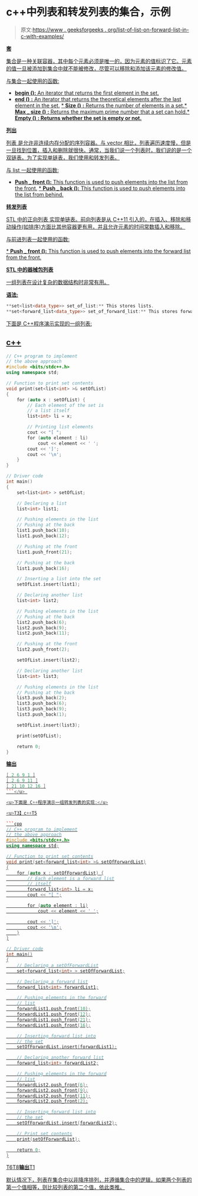 # c++中列表和转发列表的集合，示例

> 原文:[https://www . geeksforgeeks . org/list-of-list-on-forward-list-in-c-with-examples/](https://www.geeksforgeeks.org/set-of-list-and-forward-list-in-c-with-examples/)

**<u>套</u>**

[](https://www.geeksforgeeks.org/set-in-cpp-stl/)<u>集合是一种关联容器，其中每个元素必须是唯一的，因为元素的值标识了它。元素的值一旦被添加到集合中就不能被修改，尽管可以移除和添加该元素的修改值。</u>

<u>与集合一起使用的函数:</u>

*   <u>[**<u>begin ():</u>**](https://www.geeksforgeeks.org/setbegin-setend-c-stl/) An iterator that returns the first element in the set.</u>
*   <u>[**<u>end ()</u>**](https://www.geeksforgeeks.org/setbegin-setend-c-stl/) **:** An iterator that returns the theoretical elements after the last element in the set.</u>
<u>*   [**<u>Size ()</u>**](https://www.geeksforgeeks.org/setsize-c-stl/) **:** Returns the number of elements in a set.*   [**<u>Max _ size ()</u>**](https://www.geeksforgeeks.org/set-max_size-function-in-c-stl/) **:** Returns the maximum prime number that a set can hold.*   [**<u>Empty ()</u>**](https://www.geeksforgeeks.org/setempty-c-stl/) **: Returns whether the set is empty or not.**</u>

<u>**<u>列出</u>**</u>

<u>[<u>列表</u>](https://www.geeksforgeeks.org/list-cpp-stl/) 是允许非连续内存分配的序列容器。与 vector 相比，列表遍历速度慢，但是一旦找到位置，插入和删除就很快。通常，当我们说一个列表时，我们说的是一个双链表。为了实现单链表，我们使用和转发列表。</u>

<u>与 list 一起使用的函数:</u>

*   <u>**Push _ front ():** This function is used to push elements into the list from the front.</u>
<u>*   **Push _ back ():** This function is used to push elements into the list from behind.</u>

<u>**<u>转发列表</u>**</u>

<u>[<u>STL 中的正向列表</u>](https://www.geeksforgeeks.org/forward-list-c-set-1-introduction-important-functions/) 实现单链表。前向列表是从 C++11 引入的，在插入、移除和移动操作(如排序)方面比其他容器更有用，并且允许元素的时间常数插入和移除。</u>

<u>与前进列表一起使用的函数:</u>

<u>*   **Push _ front ():** This function is used to push elements into the forward list from the front.</u>

<u>**<u>STL 中的器械包列表</u>**</u>

<u>一组列表在设计复杂的数据结构时非常有用。</u>

<u>**语法:**</u>

```cpp
**set<list<data_type>> set_of_list:** This stores lists. 
**set<forward_list<data_type>> set_of_forward_list:** This stores forward lists.
```

<u>下面是 C++程序演示实现的一组列表:</u>

## <u>c++</u>

```cpp
// C++ program to implement
// the above approach
#include <bits/stdc++.h>
using namespace std;

// Function to print set contents
void print(set<list<int> >& setOfList)
{
    for (auto x : setOfList) {
        // Each element of the set is
        // a list itself
        list<int> li = x;

        // Printing list elements
        cout << "[ ";
        for (auto element : li)
            cout << element << ' ';
        cout << ']';
        cout << '\n';
    }
}

// Driver code
int main()
{
    set<list<int> > setOfList;

    // Declaring a list
    list<int> list1;

    // Pushing elements in the list
    // Pushing at the back
    list1.push_back(10);
    list1.push_back(12);

    // Pushing at the front
    list1.push_front(21);

    // Pushing at the back
    list1.push_back(16);

    // Inserting a list into the set
    setOfList.insert(list1);

    // Declaring another list
    list<int> list2;

    // Pushing elements in the list
    // Pushing at the back
    list2.push_back(6);
    list2.push_back(9);
    list2.push_back(11);

    // Pushing at the front
    list2.push_front(2);

    setOfList.insert(list2);

    // Declaring another list
    list<int> list3;

    // Pushing elements in the list
    // Pushing at the back
    list3.push_back(2);
    list3.push_back(6);
    list3.push_back(9);
    list3.push_back(1);

    setOfList.insert(list3);

    print(setOfList);

    return 0;
}
```

<u>**输出**

```cpp
[ 2 6 9 1 ]
[ 2 6 9 11 ]
[ 21 10 12 16 ]
```</u> 

<u>下面是 C++程序演示一组转发列表的实现:</u>

<u>T3】c++T5

```cpp
// C++ program to implement
// the above approach
#include <bits/stdc++.h>
using namespace std;

// Function to print set contents
void print(set<forward_list<int> >& setOfForwardList)
{
    for (auto x : setOfForwardList) {
        // Each element is a forward list
        // itself
        forward_list<int> li = x;
        cout << "[ ";

        for (auto element : li)
            cout << element << ' ';

        cout << ']';
        cout << '\n';
    }
}

// Driver code
int main()
{
    // Declaring a setOfForwardList
    set<forward_list<int> > setOfForwardList;

    // Declaring a forward list
    forward_list<int> forwardList1;

    // Pushing elements in the forward
    // list
    forwardList1.push_front(10);
    forwardList1.push_front(12);
    forwardList1.push_front(21);
    forwardList1.push_front(16);

    // Inserting forward list into
    // the set
    setOfForwardList.insert(forwardList1);

    // Declaring another forward list
    forward_list<int> forwardList2;

    // Pushing elements in the forward
    // list
    forwardList2.push_front(6);
    forwardList2.push_front(9);
    forwardList2.push_front(11);
    forwardList2.push_front(2);

    // Inserting forward list into
    // the set
    setOfForwardList.insert(forwardList2);

    // Print set contents
    print(setOfForwardList);

    return 0;
}
```

T6</u><u>T8**输出**T1

默认情况下，列表在集合中以非降序排列，并遵循集合中的逻辑，如果两个列表的第一个值相等，则比较列表的第二个值，依此类推。</u>